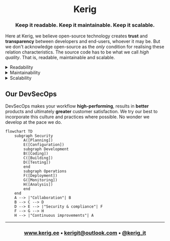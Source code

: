 <h1 align="center">Kerig</h1>

<h3 align="center">Keep it readable. Keep it maintainable. Keep it scalable.</h3>

Here at Kerig, we believe open-source technology creates **trust** and **transparency** between developers and end-users, whoever it may be. But we don't acknowledge open-source as the *only* condition for realising these relation characteristics. The source code has to be what we call *high quality*. That is, readable, maintainable and scalable.

<details>
	<summary>Readability</summary>
	<p>
		<blockquote>
			<h3>Keep it readable.</h3>
		</blockquote>
		<p>Source code readability is one of the most influential factors contributing to a project's success or failure&#8212;especially in the subtext of a company, where time is often money. Good source code readability means <i>anyone</i> proficient with the language concerned can draw a <b>concise</b> and <b>clear</b> picture of what any given chunk of code does <i>without</i> any additional context.</p>
	</p>
</details>

<details>
	<summary>Maintainability</summary>
	<p>
		<blockquote>
			<h3>Keep it maintainable.</h3>
		</blockquote>
		<p>Source code maintainability is just as important as source code readability. Source code maintainability refers to how easy it is to keep your project's development pace at the <i>utmost</i>. Maintainable source code can change according to the project's needs as quickly as the project changes, with as little hassle as possible.</p>
	</p>
</details>

<details>
	<summary>Scalability</summary>
	<p>
		<blockquote>
			<h3>Keep it scalable.</h3>
		</blockquote>
		<p>In a nutshell, scalable source code defines how easily and quickly a project can scale up. Scalable source code is written with scalability in mind from the very beginning. Overall it means that you don't have to scrap all of your source code just because the project needs to scale up and the current source code can't.</p>
	</p>
</details>

## Our DevSecOps

DevSecOps makes your workflow **high-performing**, results in **better** products and ultimately **greater** customer satisfaction. We try our best to incorporate this culture and practices where possible. No wonder we develop at the pace we do.

```mermaid
flowchart TD
	subgraph Security
		A([Planning])
		E([Configuration])
		subgraph Development
		B([Coding])
		C([Building])
		D([Testing])
		end
		subgraph Operations
		F([Deployment])
		G([Monitoring])
		H([Analysis])
		end
	end
	A --> |"Collaboration"| B
	B --> C --> D
	D --> E --> |"Security & compliance"| F
	F --> G --> H
	H --> |"Continuous improvements"| A
```

---

<h3 align="center"><a href="https://kerig.ee" target="_blank">www.kerig.ee</a> &#8226; <a href="mailto:kerigit@outlook.com" target="_blank">kerigit@outlook.com</a> &#8226; <a href="https://twitter.com/kerig_it" target="_blank">@kerig_it</a></h3>
